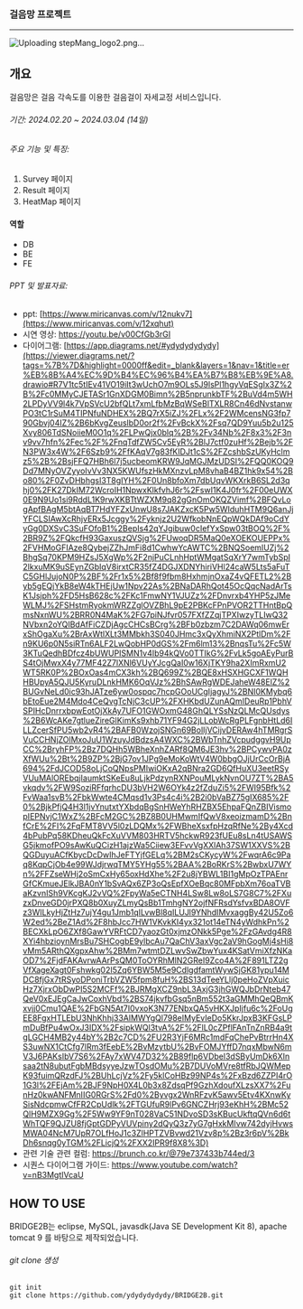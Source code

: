 ### 걸음망 프로젝트
---

![Uploading stepMang_logo2.png…]()









## 개요
걸음망은 걸음 각속도를 이용한 걸음걸이 자세교정 서비스입니다.

###### 기간: 2024.02.20 ~ 2024.03.04 (14일)

###### 주요 기능 및 특징:

1. Survey 페이지
3. Result 페이지
4. HeatMap 페이지


#### 역할
- DB
- BE
- FE

###### PPT 및 발표자료:

* ppt: [https://www.miricanvas.com/v/12nukv7](https://www.miricanvas.com/v/12xqhut)
* 시연 영상: <https://youtu.be/v00CfGb3rGI>
* 다이어그램: [https://app.diagrams.net/#ydydydydydy](https://viewer.diagrams.net/?tags=%7B%7D&highlight=0000ff&edit=_blank&layers=1&nav=1&title=er%EB%8B%A4%EC%9D%B4%EC%96%B4%EA%B7%B8%EB%9E%A8.drawio#R7V1tc5tIEv41VO19iIt3wUchO7m9OLs5J9lsPl1hgyVqESgIx3Z%2B%2Fc0MMyCJETASr1GnXDGM0Bimn%2B5nprunkbTF%2BuVd4m5WH2LPDyVV9l4k7VpSVcU2bfQLt7xmLfbMzBqWSeBlTXLR8Cn46dNvstanwPO3tC1rSuM4TIPNfuNDHEX%2BQ7rX5iZJ%2FLx%2F2WMcensNG3fp790Gbvj04IZ%2B6bKvgZeuslbD0or2f%2FvBckX%2Fsq7QD9Yuu5b2u125Xvy806TdSNoiieM0O1q%2FLPwQjx0blq%2B%2Fv34Nb%2F8x3%2F3nv9vv7hfn%2Fec%2F%2FnqTdfZW5Cv5EyR%2BlJ7ctf0zuHf%2Bejb%2FN3PW3x4W%2F6Szb9%2FfKAqV7g83fKIDJt1cS%2FZcshbSzUKyHclmz5%2B%2BsjFFQ7HBh6l7j5ucbeomKRW9JqMGJMzUDSI%2FQQ0KOQ9Dd7MNyOVZyyoIvVv3NX5KWUfszHkMXnzvLpM8vhaB4BZ1hk9x54%2Bo80%2F0ZvDHbhgsI3T8gIYH%2F0Un8bfoXm7dbUqvWKXrkB6SL2d3qhj0%2FK27DkIM72WcroIH1NpwxKlkfvhJ6r%2FswI1K4J0fr%2F00eUWX0E9N9Uo1si9RddL1K9rwXKBTtWZXM9q82gGnOmOKQZVimf%2BFQvLogApfBAgM5btAqBT7HdYFZxUnwU8s7JAKZxcK5Pw5WIduhHTM9Q6anJjYFCLSIAwXcRhjvERx5Jcggy%2Fyknjz2U2WfkobNnEQpWQkDAf9oCdYyGg0DXSvC3SuFOfoB1%2BepIs42qYJgibuw0cIefYxSpw03tBOQ%2F%2BR9Z%2FQkcfH93GaxuszQVSjg%2FUwoqDR5MaQ0eXOEKOUEPPx%2FVHMoGFIAze8QybejZZhJmFi8d1CwhwYcAWTC%2BNQSoemIUZj%2BhgSq70KPM9HZsJ5XgWp%2F2njPuCLnhHptWMgatSqXrY7wmTybSpI2lkxuMK9uSEynZGbIqV8irxtCR35fZ4DGJXDNYhiriVHl24caW5Lts5aFuTC5GHlJujoN0P%2BF%2Fr1x5%2Bf8f9fbm8HxhmjnOxaZ4vQFETL2%2Byb5gEQjYkB8eW4kTHEjUw1Npv22As%2BNaDARhQot45OcQqcNadArTsK1Jsjph%2FD5HsB628c%2FKc1FmwNY1VJUZz%2FDnvrxb4YHP5zJMeWLMJ%2FSHstmRyokmWRZZglOVZBhL9pE2PBKcFPnPVOR2TTHntBpQmsNxnWU%2BRR0N4MaK%2FG7piNJfvr057FXfZZqjTPXIwzyTLIwQ32NVbxn2oYQIBdAfFiCZDjAgcCHCsBCrg%2BFb0zbzm7C2DAWq06mwErxShOgaXu%2BrAxWtlXLt3MMbkh3S040JHmc3xQyXhmiNX2PtlDm%2Fn9KU6p0N5siRTn6ALF2LwQobHP0dGS%2Fm6lm13%2BnqsTu%2Fc5W3KTuQedhBDfcz4bUWUPISMN1v4Ib94kQVo0TTIkG%2FvLk5goAEyPurBS4tOjMwxX4y77MF42Z7lXNl6VUyYJcgQaI0w16XjTKY9ha2XImRxmU2WT5RK0P%2BOxOas4mCX3kh%2BQ699Z%2BQE8xHSXHGCXF1WQHHBUpyA5QJU5KyruDLnkHMK6OqVJz%2BhSAwRgWDEJaheW48ElZ%2BUGvNeLd0ic93hJATze6yw0ospqc7hcpGOoUCgIjagyJ%2BNI0KMybq6bEtoEue2M4Mdo4CeQvgTcNjC3cUP%2FXHKbdUZunAQmIDeuRp1PbhVSPIHcDnrrxbpwEotOjXkAy7UFO1GWOxmG48GhQLYSsNzQLMcQUsdys%2B6WcAKe7gtlueZireGlKimKs9xhb71YF94G2jLLobWcRgPLFgnbHtLd6ILLZcerSfPU5wb2vR4%2BAFB0WzojSNGn69BolIjVCijvDERAw4hTMRgrSVuCCHNjZOlMxoJuU1WzuyJdBdzsA4WXC%2BWbTnhZVcpudggvH9UpCC%2BryhFP%2Bz7DQHh5WBheXnhZARf8QM6JE3hv%2BPCywvPA0zXfWUu%2Bt%2B9ZP%2BjG7ov1JPg9eMoKoWtV4W0bbgOJjUrCcOrBjA694%2FdJCOD58oLjCoQNpsPMIwiOKxA2qBNra2GD6QfHuXU3eetRSyVUuMAlOREbqjIaumktSKeEu8uLjkPdzynRXNPouMLykNvnOU7ZT%2BA5vkqdv%2FW9SoziRFfqrhcDU3bVH2W6OYk4z2fZduZi5%2FWI95Bfk%2FvWaa1svB%2FbkWwte4CMqsd1v3Ps4c4i%2B2i0bVaBZ75gIX685%2F0%2BjkPfjQ4H3l1jvYnutxtYXbdqBgSnHWeYhRHZBX5EhpaFQnZBIVismopIEPNvjC1WxZ%2BFcM2GC%2BZ8B0UHMwmIfQwV8xeoizmamD%2BnfCrE%2FI%2FqFMT8VV5l0zLDQMx%2FWBheXsxfpHzqRfNe%2By4Xcd4bPubPq58KDheuQkFcXuVVM803HRTV5hckwR923fUEu8sLn4tUSAWSG5jkmofPO9sAwKuQCizH1ajzWa5Ciiew3EFvvVgXXlAh37SW1XXVS%2BQGDuyuACfKbycDcDwIhJeFTYjfGELq%2BM2sCKycyW%2FwqrA6c9Paq8KqpCjOb4e99WJdjrwqTMY5YHg55%2BAA%2BoRKrS%2BwbxU7WYn%2FFZseWHj2oSmCxHy65oxHdXhe%2F2u8jYBWL1BI1gMpOzTPAEnrGfCKmueJElkJBA0nY1bSvAQx6ZP3oQsEpfXOeBqc80MFpbXm76oaTVBaKzvnISh9VKcgKJ2vVQ%2FpyWa5eCTNH4LSw8Lw8oLS7G8C7%2FXuzxDnveGD0jrPXQ8b0XuyZLmyQsBb1TmhgNY2ojfNFRsdYsfvxBDA8OVFz3WILkyHjZtHz7ujY4gu1Jmb1qILvwBl8qILUJl9YNhdIMvxaggBy42U5Zo6W2ed%2BeZ1Ad%2F8hbJcc7HW1VKvkKI4yx321ot14eTN4yWdhkPn%2BECXkLpO6ZXf8GawYVRFtCD7yaozGt0xjmzONkk5Pge%2FzGAvdg4R8XYi4hbzioynMrsBu7SHCogbE9ylbcAu7QaChV3axVgc2aV9hGogMj4sHi8vMm5ARthQXgpxAhw%2BMm7wtmtDZLwvSwZbwYux4KSatVmiXfzNKaOD7%2FjdFAKAvrwAArPsQM0ToOYRhMlN2GReI9Zco4A%2F891LTZ2gVfXageXagt0Fshwkg02I5Zq6YBW5M5e9CdlgdfamtWywSjGK81ypu14MDC8fjGx7tRSyoDPoniTrbVZW5fpm8fuH%2BS13dTeeYLlj0peHoZVpXuicHz7XjrxObDwPI5S2MCFf%2BJRMgXCZ9nbL3AxjG3jhGWQJbDrNteb47QeV0xEJEgCaJwCoxhVbd%2BS74jkvfbGsq5nBm552t3aGMMhQeQBmKxvjj0Cmu1QAE%2FbGN5At7I0vxoK3N77ENbxQA5vHKXJpIjfu6c%2FoUgEE8FgxHTLEbU3NhKhhj33AlMWYgQl798eIMyEvIeDo5KkrJpxB3KFGsLPmDuBfPu4wOxJ3IDX%2FsipkWQl3tvA%2F%2FlL0cZPflFAnTnZnRB4a9tgLGCH4MB2y44bY%2B2c7CD%2FU2R3YjF6MRc1mdFqChePvBtrrHn4XS3uwNX1CtCfg7lRm3fEebE%2BvMzytbU%2BvFOMJYffD7nqxMbwN6mV3J6PAKsIbV7S6%2FAy7xWV47D32%2B89flp6VDbel3dSByUmDk6XInsaa2tN8ubutFgbMBdsyyeJzwTOsdOMu%2B7DUVoMVre8tfRbJQWMepK93fuimQRzdFJ%2BUhLcjVz%2Fy5klCoHBz99NP4s%2FxBzd6ZZPI4rO1G3l%2FEjAm%2BJF9NpH0X4L0b3x8ZdsqPf9GzhXdoufXLzsXX7%2FunHz0kwANFMnIIG0RGrS%2Fd0%2Byvgx2WnRFzvK5awv5Etv4KXnwKySisNdcpmwCfFR2CpUdlk%2FTGUfuR9lPv6GNCZHrj93eKhH%2BMc52QlH9MZX9Gg%2F5Ww9YF9nT028VaC51NDvoSD3sKBucUkftqQVn6d6tWhTQF9QJZU8fjGptGDPyVUVpiny2dQyQ3z7yG7gHxkMIvw742dyjHvwsMWA04NcM7UpR7OLfHoJ1c3ZlHPTZVBvwd21Vzv8p%2Bz3r6pV%2BkDh6snqg0yTGM%2FLicjQ%2FXX2IPR9f8X8%3D)
* 관련 기술 관련 컬럼: https://brunch.co.kr/@79e737433b744ed/3
* 시퀀스 다이어그램 가이드: https://www.youtube.com/watch?v=nB3MgtIVcaU




## HOW TO USE
BRIDGE2B는 eclipse, MySQL, javasdk(Java SE Development Kit 8), apache tomcat 9 를 바탕으로 제작되었습니다.


###### git clone 생성

    git init
    git clone https://github.com/ydydydydydy/BRIDGE2B.git

